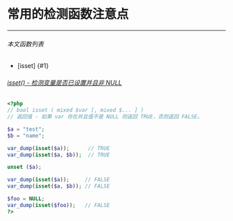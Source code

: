 # 常用的检测函数注意点

---
###### 本文函数列表
- [isset] {#1}

###### [isset() - 检测变量是否已设置并且非 NULL](#1)
```php
<?php
// bool isset ( mixed $var [, mixed $... ] )
// 返回值 - 如果 var 存在并且值不是 NULL 则返回 TRUE，否则返回 FALSE。

$a = "test";
$b = "name";

var_dump(isset($a));      // TRUE
var_dump(isset($a, $b));  // TRUE

unset ($a);

var_dump(isset($a));     // FALSE
var_dump(isset($a, $b)); // FALSE

$foo = NULL;
var_dump(isset($foo));   // FALSE
?>
```